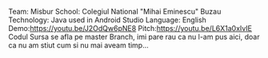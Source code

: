Team: Misbur
School: Colegiul National "Mihai Eminescu" Buzau
Technology: Java used in Android Studio
Language: English
Demo:https://youtu.be/J2OdQw6pNE8
Pitch:https://youtu.be/L6X1a0xIvIE
Codul Sursa se afla pe master Branch, imi pare rau ca nu l-am pus aici, doar ca nu am stiut cum si nu mai aveam timp...
